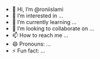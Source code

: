 - 👋 Hi, I’m @roniislami
- 👀 I’m interested in ...
- 🌱 I’m currently learning ...
- 💞️ I’m looking to collaborate on ...
- 📫 How to reach me ...
- 😄 Pronouns: ...
- ⚡ Fun fact: ...

<!---
roniislami/roniislami is a ✨ special ✨ repository because its `README.md` (this file) appears on your GitHub profile.
You can click the Preview link to take a look at your changes.
--->

